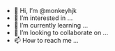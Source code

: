 - 👋 Hi, I’m @monkeyhjk
- 👀 I’m interested in ...
- 🌱 I’m currently learning ...
- 💞️ I’m looking to collaborate on ...
- 📫 How to reach me ...

<!---
monkeyhjk/monkeyhjk is a ✨ special ✨ repository because its `README.md` (this file) appears on your GitHub profile.
You can click the Preview link to take a look at your changes.
--->
